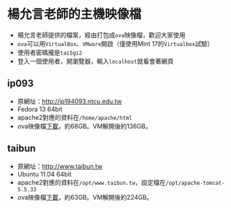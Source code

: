 # 楊允言老師的主機映像檔
* 楊允言老師提供的檔案，經由打包成`ova`映像檔，歡迎大家使用
* `ova`可以用`VirtualBox`、`VMware`開啟（僅使用Mint 17的`Virtualbox`試驗）
* 使用者密碼攏是`tai5gi2`
* 登入一個使用者，開瀏覽器，輸入`localhost`就看會著網頁

## ip093
* 原網址：<http://ip194093.ntcu.edu.tw>
* Fedora 13 64bit
* apache2對應的資料在`/home/apache/html`
* ova映像檔[下載](https://www.dropbox.com/s/b6hkh0zb1z8m8mf/ip093.ova?dl=0)，約68GB。VM解開後約136GB。

## taibun
* 原網址：<http://www.taibun.tw>
* Ubuntu 11.04 64bit
* apache2對應的資料在`/opt/www.taibun.tw`，設定檔在`/opt/apache-tomcat-5.5.33`
* ova映像檔[下載](https://www.dropbox.com/s/cakqbm6b3hedhic/taibun.ova?dl=0)，約63GB。VM解開後約224GB。
